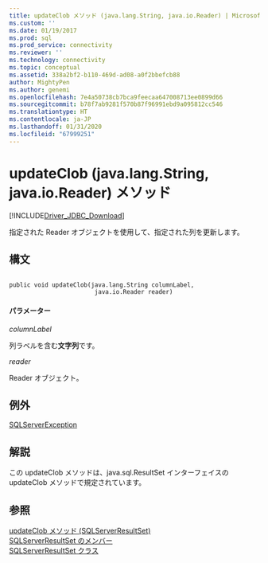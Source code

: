 ```yaml
---
title: updateClob メソッド (java.lang.String, java.io.Reader) | Microsoft Docs
ms.custom: ''
ms.date: 01/19/2017
ms.prod: sql
ms.prod_service: connectivity
ms.reviewer: ''
ms.technology: connectivity
ms.topic: conceptual
ms.assetid: 338a2bf2-b110-469d-ad08-a0f2bbefcb88
author: MightyPen
ms.author: genemi
ms.openlocfilehash: 7e4a50738cb7bca9feecaa647008713ee0899d66
ms.sourcegitcommit: b78f7ab9281f570b87f96991ebd9a095812cc546
ms.translationtype: HT
ms.contentlocale: ja-JP
ms.lasthandoff: 01/31/2020
ms.locfileid: "67999251"
---
```

# <a name="updateclob-method-javalangstring-javaioreader"></a>updateClob (java.lang.String, java.io.Reader) メソッド
[!INCLUDE[Driver_JDBC_Download](../../../includes/driver_jdbc_download.md)]

  指定された Reader オブジェクトを使用して、指定された列を更新します。  
  
## <a name="syntax"></a>構文  
  
```  
  
public void updateClob(java.lang.String columnLabel,  
                        java.io.Reader reader)  
```  
  
#### <a name="parameters"></a>パラメーター  
 *columnLabel*  
  
 列ラベルを含む**文字列**です。  
  
 *reader*  
  
 Reader オブジェクト。  
  
## <a name="exceptions"></a>例外  
 [SQLServerException](../../../connect/jdbc/reference/sqlserverexception-class.md)  
  
## <a name="remarks"></a>解説  
 この updateClob メソッドは、java.sql.ResultSet インターフェイスの updateClob メソッドで規定されています。  
  
## <a name="see-also"></a>参照  
 [updateClob メソッド &#40;SQLServerResultSet&#41;](../../../connect/jdbc/reference/updateclob-method-sqlserverresultset.md)   
 [SQLServerResultSet のメンバー](../../../connect/jdbc/reference/sqlserverresultset-members.md)   
 [SQLServerResultSet クラス](../../../connect/jdbc/reference/sqlserverresultset-class.md)  
  
  
